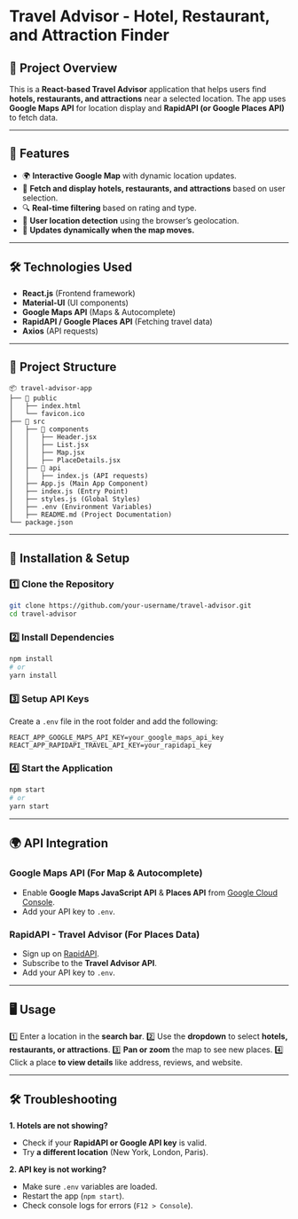 # Travel Advisor - Hotel, Restaurant, and Attraction Finder

## 📌 Project Overview
This is a **React-based Travel Advisor** application that helps users find **hotels, restaurants, and attractions** near a selected location. The app uses **Google Maps API** for location display and **RapidAPI (or Google Places API)** to fetch data.

---

## 🚀 Features
- 🌍 **Interactive Google Map** with dynamic location updates.
- 🏨 **Fetch and display hotels, restaurants, and attractions** based on user selection.
- 🔍 **Real-time filtering** based on rating and type.
- 📍 **User location detection** using the browser’s geolocation.
- 🔄 **Updates dynamically when the map moves.**

---

## 🛠️ Technologies Used
- **React.js** (Frontend framework)
- **Material-UI** (UI components)
- **Google Maps API** (Maps & Autocomplete)
- **RapidAPI / Google Places API** (Fetching travel data)
- **Axios** (API requests)

---

## 📂 Project Structure
```
📦 travel-advisor-app
├── 📂 public
│   ├── index.html
│   └── favicon.ico
├── 📂 src
│   ├── 📂 components
│   │   ├── Header.jsx
│   │   ├── List.jsx
│   │   ├── Map.jsx
│   │   ├── PlaceDetails.jsx
│   ├── 📂 api
│   │   ├── index.js (API requests)
│   ├── App.js (Main App Component)
│   ├── index.js (Entry Point)
│   ├── styles.js (Global Styles)
│   ├── .env (Environment Variables)
│   ├── README.md (Project Documentation)
└── package.json
```

---

## 🔧 Installation & Setup

### 1️⃣ Clone the Repository
```sh
git clone https://github.com/your-username/travel-advisor.git
cd travel-advisor
```

### 2️⃣ Install Dependencies
```sh
npm install
# or
yarn install
```

### 3️⃣ Setup API Keys
Create a `.env` file in the root folder and add the following:
```env
REACT_APP_GOOGLE_MAPS_API_KEY=your_google_maps_api_key
REACT_APP_RAPIDAPI_TRAVEL_API_KEY=your_rapidapi_key
```

### 4️⃣ Start the Application
```sh
npm start
# or
yarn start
```

---

## 🌍 API Integration
### Google Maps API (For Map & Autocomplete)
- Enable **Google Maps JavaScript API** & **Places API** from [Google Cloud Console](https://console.cloud.google.com/).
- Add your API key to `.env`.

### RapidAPI - Travel Advisor (For Places Data)
- Sign up on [RapidAPI](https://rapidapi.com/).
- Subscribe to the **Travel Advisor API**.
- Add your API key to `.env`.

---

## 🖥️ Usage
1️⃣ Enter a location in the **search bar**.
2️⃣ Use the **dropdown** to select **hotels, restaurants, or attractions**.
3️⃣ **Pan or zoom** the map to see new places.
4️⃣ Click a place **to view details** like address, reviews, and website.

---

## 🛠️ Troubleshooting
**1. Hotels are not showing?**
- Check if your **RapidAPI or Google API key** is valid.
- Try **a different location** (New York, London, Paris).

**2. API key is not working?**
- Make sure `.env` variables are loaded.
- Restart the app (`npm start`).
- Check console logs for errors (`F12 > Console`).


